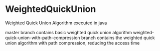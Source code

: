 # WeightedQuickUnion
Weighted Quick Union Algorithm executed in java

master branch contains basic weighted quick union algorithm
weighted-quick-union-with-path-compression branch contains the weighted quick union algorithm with path compression, reducing the access time
